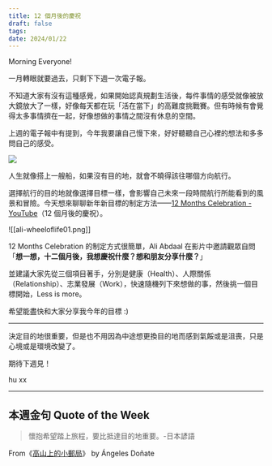 ```yaml
---
title: 12 個月後的慶祝
draft: false
tags: 
date: 2024/01/22
---
```

Morning Everyone!

一月轉眼就要過去，只剩下下週一次電子報。

不知道大家有沒有這種感覺，如果開始認真規劃生活後，每件事情的感受就像被放大鏡放大了一樣，好像每天都在玩「活在當下」的高難度挑戰賽。但有時候有會覺得太多事情擠在一起，好像想做的事情之間沒有休息的空間。

上週的電子報中有提到，今年我要讓自己慢下來，好好聽聽自己心裡的想法和多多問自己的感受。

![](https://media.tenor.com/dIYElE0kJHQAAAAC/wee-ship.gif)

人生就像搭上一艘船，如果沒有目的地，就會不曉得該往哪個方向航行。

選擇航行的目的地就像選擇目標一樣，會影響自己未來一段時間航行所能看到的風景和冒險。今天想來聊聊新年新目標的制定方法——[12 Months Celebration - YouTube](https://youtu.be/c_DOG_mXz5w?feature=shared&t=427)（12 個月後的慶祝）。

![[ali-wheeloflife01.png]]

12 Months Celebration 的制定方式很簡單，Ali Abdaal 在影片中邀請觀眾自問「**想一想，十二個月後，我想慶祝什麼？想和朋友分享什麼？**」

並建議大家先從三個項目著手，分別是健康（Health）、人際關係（Relationship）、志業發展（Work），快速隨機列下來想做的事，然後挑一個目標開始，Less is more。

希望能盡快和大家分享我今年的目標 :)

---

決定目的地很重要，但是也不用因為中途想更換目的地而感到氣餒或是沮喪，只是心境或是環境改變了。

期待下週見！

hu xx

---

## **本週金句 Quote of the Week**

> 懷抱希望踏上旅程，要比抵達目的地重要。-日本諺語

From《[高山上的小郵局](https://www.chinghannhu.com/booknotes-the-little-post-office-on-the-mountain/)》 by Ángeles Doñate